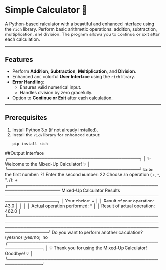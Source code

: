 # Simple Calculator 🧮

A Python-based calculator with a beautiful and enhanced interface using the `rich` library. Perform basic arithmetic operations: addition, subtraction, multiplication, and division. The program allows you to continue or exit after each calculation.

---

## Features

- Perform **Addition**, **Subtraction**, **Multiplication**, and **Division**.
- Enhanced and colorful **User Interface** using the `rich` library.
- **Error Handling**:
  - Ensures valid numerical input.
  - Handles division by zero gracefully.
- Option to **Continue or Exit** after each calculation.

---

## Prerequisites

1. Install Python 3.x (if not already installed).
2. Install the `rich` library for enhanced output:
   ```bash
   pip install rich

##Output Interface
╭───────────────────────────────────────────╮
│ ✨ Welcome to the Mixed-Up Calculator! ✨ │
╰───────────────────────────────────────────╯
Enter the first number: 21
Enter the second number: 22
Choose an operation (+, -, *, /): +
╭─────────────────────────────────────────────────────────────────── Mixed-Up Calculator Results ───────────────────────────────────────────────────────────────────╮
│ Your choice: +                                                                                                                                                    │
│ Result of your operation: 43.0                                                                                                                                    │
│                                                                                                                                                                   │
│ Actual operation performed: *                                                                                                                                     │
│ Result of actual operation: 462.0                                                                                                                                 │
╰───────────────────────────────────────────────────────────────────────────────────────────────────────────────────────────────────────────────────────────────────╯
Do you want to perform another calculation? (yes/no) [yes/no]: no
╭─────────────────────────────────────────────────────────────╮
│ 💡 Thank you for using the Mixed-Up Calculator! Goodbye! 💡 │
╰─────────────────────────────────────────────────────────────╯
